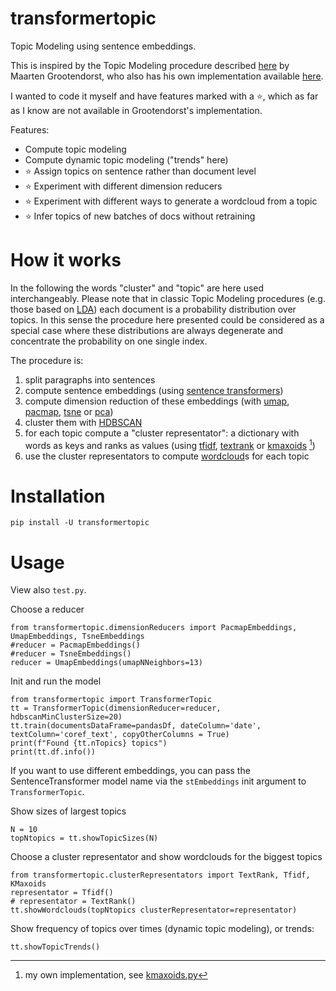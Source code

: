 # transformertopic
Topic Modeling using sentence embeddings. 

This is inspired by the Topic Modeling procedure described [here](https://towardsdatascience.com/topic-modeling-with-bert-779f7db187e6) by Maarten Grootendorst, who also has his own implementation available 
[here](https://github.com/MaartenGr/BERTopic). 

I wanted to code it myself and have features marked with a ⭐, which as far as I know are not available in Grootendorst's implementation.

Features:
- Compute topic modeling 
- Compute dynamic topic modeling ("trends" here)
- ⭐ Assign topics on sentence rather than document level
- ⭐ Experiment with different dimension reducers
- ⭐ Experiment with different ways to generate a wordcloud from a topic
- ⭐ Infer topics of new batches of docs without retraining

# How it works
In the following the words "cluster" and "topic" are here used interchangeably. Please note that in classic Topic Modeling procedures (e.g. those based on [LDA](https://en.wikipedia.org/wiki/Latent_Dirichlet_allocation)) each document is a probability distribution over topics. In this sense the procedure here presented could be considered as a special case where these distributions are always degenerate and concentrate the probability on one single index.

The procedure is: 

1. split paragraphs into sentences
2. compute sentence embeddings (using [sentence transformers](https://github.com/UKPLab/sentence-transformers))
3. compute dimension reduction of these embeddings (with [umap](https://github.com/lmcinnes/umap), [pacmap](https://github.com/YingfanWang/PaCMAP), [tsne](https://scikit-learn.org/stable/modules/generated/sklearn.manifold.TSNE.html) or [pca](https://scikit-learn.org/stable/modules/generated/sklearn.decomposition.PCA.html))
4. cluster them with [HDBSCAN](https://github.com/scikit-learn-contrib/hdbscan) 
5. for each topic compute a "cluster representator": a dictionary with words as keys and ranks as values (using [tfidf](https://en.wikipedia.org/wiki/Tf-idf), [textrank](https://derwen.ai/docs/ptr/) or [kmaxoids](http://ceur-ws.org/Vol-1458/E19_CRC4_Bauckhage.pdf) [^1])
6. use the cluster representators to compute [wordcloud](https://github.com/amueller/word_cloud)s for each topic

[^1]: my own implementation, see [kmaxoids.py](https://github.com/nareto/transformertopic/blob/master/transformertopic/clusterRepresentators/kmaxoids.py)

# Installation

    pip install -U transformertopic

# Usage
View also `test.py`.

Choose a reducer

    from transformertopic.dimensionReducers import PacmapEmbeddings, UmapEmbeddings, TsneEmbeddings
    #reducer = PacmapEmbeddings()
    #reducer = TsneEmbeddings()
    reducer = UmapEmbeddings(umapNNeighbors=13)

Init and run the model

    from transformertopic import TransformerTopic
    tt = TransformerTopic(dimensionReducer=reducer, hdbscanMinClusterSize=20)
    tt.train(documentsDataFrame=pandasDf, dateColumn='date', textColumn='coref_text', copyOtherColumns = True)
    print(f"Found {tt.nTopics} topics")
    print(tt.df.info())

If you want to use different embeddings, you can pass the SentenceTransformer model name via the `stEmbeddings` init argument to `TransformerTopic`. 

Show sizes of largest topics

    N = 10
    topNtopics = tt.showTopicSizes(N)


Choose a cluster representator and show wordclouds for the biggest topics

    from transformertopic.clusterRepresentators import TextRank, Tfidf, KMaxoids
    representator = Tfidf()
    # representator = TextRank()
    tt.showWordclouds(topNtopics clusterRepresentator=representator)

Show frequency of topics over times (dynamic topic modeling), or trends:

    tt.showTopicTrends()

